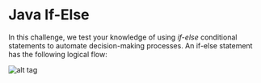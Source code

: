 # Java If-Else
In this challenge, we test your knowledge of using _if-else_ conditional statements to automate decision-making processes. An if-else statement has the following logical flow:

![alt tag](https://upload.wikimedia.org/wikipedia/commons/c/c5/If-Then-Else-diagram.svg)

